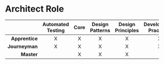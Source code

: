 
# Architect Role

|                | **Automated<br>Testing** | **Core** | **Design<br>Patterns** | **Design<br>Principles** | **Development<br>Practices** | **DevOps** |
| -------------: | :----------------------: | :------: | :--------------------: | :----------------------: | :--------------------------: | :--------: |
| **Apprentice** |  X                       | X        | X                      | X                        | X                            | X          |
| **Journeyman** |  X                       | X        | X                      | X                        | X                            |            |
| **Master**     |                          | X        | X                      | X                        |                              |            |